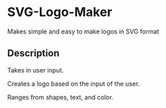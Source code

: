 # SVG-Logo-Maker

Makes simple and easy to make logos in SVG format

## Description

Takes in user input.

Creates a logo based on the input of the user.

Ranges from shapes, text, and color.
